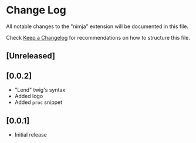 # Change Log

All notable changes to the "nimja" extension will be documented in this file.

Check [Keep a Changelog](http://keepachangelog.com/) for recommendations on how to structure this file.

## [Unreleased]

## [0.0.2]
- "Lend" twig's syntax
- Added logo
- Added `proc` snippet

## [0.0.1]
- Initial release